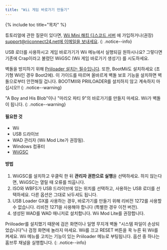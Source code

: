 ```yaml
---
title: "Wii 게임 바로가기 만들기"
---
```


{% include toc title="목차" %}

튜토리얼에 관한 질문이 있다면, [Wii Mini 해킹 디스코드 서버](https://discord.gg/rc24) 에 가입하거나(권장) [support@riiconnect24.net에 이메일을 보내세요](mailto:support@riiconnect24.net).
{: .notice--info}

USB 로더를 사용하시고 게임 바로가기가 Wii 메뉴에서 실행되길 원하시나요? 그렇다면 기존에 Crap이라고 불렸던 WiiGSC (Wii 게임 바로가기 생성기) 를 시도하세요.

벽돌을 방지하기 위해 [Priiloader 설치는 필수입니다](/priiloader). 또한, BootMii도 설치하세요 (초기형 Wii인 경우 Boot2에). 이 가이드를 따르며 올바르게 벽돌 보호 기능을 설치하면 벽돌으로부터 안전해질 겁니다. BOOTMII와 PRIILOADER를 설치하지 않고 계속하지 마십시오!!
{: .notice--warning}

"A Boy and His Blob"이나 "마리오 파티 9"의 바로가기를 만들지 마세요. Wii가 벽돌이 됩니다.
{: .notice--warning}

#### 필요한 것

* Wii
* USB 드라이브
* WAD 관리자 (Wii Mod Lite가 권장됨).
* Windows 컴퓨터
* [WiiGSC](https://wiidatabase.de/downloads/pc-tools/wiigsc-ehemals-crap/)

#### 방법

1. WiiGSC를 설치하고 우클릭 한 뒤 **관리자 권한으로 실행**을 선택하세요. 하지 않는다면, WiiGSC는 열릴 때 오류를 띄웁니다.
2. ISO와 WBFS가 USB 드라이브에 있는 위치를 선택하고, 사용하는 USB 로더를 선택하세요. 다른 옵션은 그대로 놔두셔도 됩니다.
3. USB Loader GX를 사용하는 경우, 바로가기를 만들기 위해 리비전 1272를 사용할 수 없습니다. 리비전 1271을 사용해야 합니다 (특별한 경우 이전 버전).
4. 생성된 WAD를 WAD 매니저로 설치합니다. Wii Mod Lite를 권장합니다.

Priiloader를 설치했기 때문에 검은 화면이나 일명 무지개 벽돌 "시스템 파일이 손상되었습니다"나 검정 화면에 놀라지 마세요. Wii를 끄고 RESET 버튼을 꾹 누른 뒤 Wii를 켜세요. Wii 메뉴를 고치는 기능이 있는 Priiloader 메뉴로 부팅됩니다. 옵션 중 하나는 홈브루 채널을 실행합니다.
{: .notice--info}
